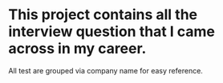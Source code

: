 # This project contains all the interview question that I came across in my career.
  All test are grouped via company name for easy reference.
  
